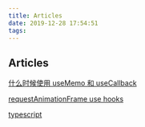 ```yaml
---
title: Articles
date: 2019-12-28 17:54:51
tags:
---
```

## Articles

[什么时候使用 useMemo 和 useCallback](https://jancat.github.io/post/2019/translation-usememo-and-usecallback/)

[requestAnimationFrame use hooks](https://css-tricks.com/using-requestanimationframe-with-react-hooks/)


[typescript](https://medium.com/@martin_hotell/react-typescript-and-defaultprops-dilemma-ca7f81c661c7)

